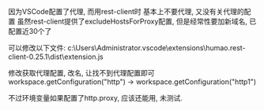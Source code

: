 因为VSCode配置了代理, 而用rest-client时 基本上不要代理, 又没有关代理的配置
虽然rest-client提供了excludeHostsForProxy配置, 但是经常性要加新域名, 已配置近30个了

可以修改以下文件:
c:\Users\Administrator\.vscode\extensions\humao.rest-client-0.25.1\dist\extension.js

修改获取代理配置, 改名, 让找不到代理配置即可
workspace.getConfiguration("http") -> workspace.getConfiguration("http1")

不过环境变量如果配置了http.proxy, 应该还能用, 未测试.